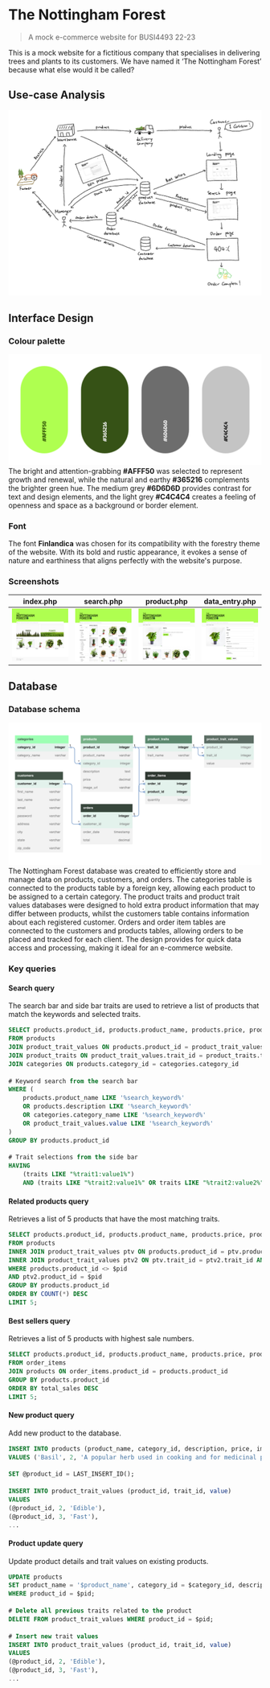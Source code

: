 # The Nottingham Forest
> A mock e-commerce website for BUSI4493 22-23

This is a mock website for a fictitious company that specialises in delivering trees and plants to its customers.
We have named it ‘The Nottingham Forest’ because what else would it be called?

## Use-case Analysis
![Rich Picture](./README/rich_picture.png)

## Interface Design
### Colour palette
![Colour Palette](./README/palette.png)
The bright and attention-grabbing **#AFFF50** was selected to represent growth and renewal, while the natural and earthy **#365216** complements the brighter green hue. The medium grey **#6D6D6D** provides contrast for text and design elements, and the light grey **#C4C4C4** creates a feeling of openness and space as a background or border element.

### Font
The font **Finlandica** was chosen for its compatibility with the forestry theme of the website. With its bold and rustic appearance, it evokes a sense of nature and earthiness that aligns perfectly with the website's purpose.

### Screenshots
<style>
table th {
	width: 25%;
}
</style>
 index.php                                                | search.php                                               | product.php                                              | data_entry.php 
:--------------------------------------------------------:|:--------------------------------------------------------:|:--------------------------------------------------------:|:--------------------------------------------------------:
 <img src="./README/screenshot_index.png" width="100%"/>   | <img src="./README/screenshot_search.png" width="100%"/>  | <img src="./README/screenshot_product.png" width="100%"/> | <img src="./README/screenshot_data_entry.png" width="100%"/>

## Database
### Database schema
![Database Schema](./README/schema.png)
The Nottingham Forest database was created to efficiently store and manage data on products, customers, and orders. The categories table is connected to the products table by a foreign key, allowing each product to be assigned to a certain category. The product traits and product trait values databases were designed to hold extra product information that may differ between products, whilst the customers table contains information about each registered customer. Orders and order item tables are connected to the customers and products tables, allowing orders to be placed and tracked for each client. The design provides for quick data access and processing, making it ideal for an e-commerce website.

### Key queries
#### Search query
The search bar and side bar traits are used to retrieve a list of products that match the keywords and selected traits.
```sql
SELECT products.product_id, products.product_name, products.price, products.image_url, GROUP_CONCAT(product_traits.trait_id, ':', product_trait_values.value SEPARATOR ', ') AS traits
FROM products
JOIN product_trait_values ON products.product_id = product_trait_values.product_id
JOIN product_traits ON product_trait_values.trait_id = product_traits.trait_id
JOIN categories ON products.category_id = categories.category_id

# Keyword search from the search bar
WHERE (
	products.product_name LIKE '%search_keyword%'
	OR products.description LIKE '%search_keyword%'
	OR categories.category_name LIKE '%search_keyword%'
	OR product_trait_values.value LIKE '%search_keyword%'
)
GROUP BY products.product_id

# Trait selections from the side bar
HAVING 
	(traits LIKE "%trait1:value1%")
	AND (traits LIKE "%trait2:value1%" OR traits LIKE "%trait2:value2%") ...
```

#### Related products query
Retrieves a list of 5 products that have the most matching traits.
```sql
SELECT products.product_id, products.product_name, products.price, products.image_url
FROM products
INNER JOIN product_trait_values ptv ON products.product_id = ptv.product_id
INNER JOIN product_trait_values ptv2 ON ptv.trait_id = ptv2.trait_id AND ptv.value = ptv2.value
WHERE products.product_id <> $pid
AND ptv2.product_id = $pid
GROUP BY products.product_id
ORDER BY COUNT(*) DESC
LIMIT 5;
```

#### Best sellers query
Retrieves a list of 5 products with highest sale numbers.
```sql
SELECT products.product_id, products.product_name, products.price, products.image_url, SUM(order_items.quantity) as total_sales
FROM order_items
JOIN products ON order_items.product_id = products.product_id
GROUP BY products.product_id
ORDER BY total_sales DESC
LIMIT 5;
```

#### New product query
Add new product to the database.
```sql
INSERT INTO products (product_name, category_id, description, price, image_url)
VALUES ('Basil', 2, 'A popular herb used in cooking and for medicinal purposes.', 2.99, './images/product_photos/basil.png');

SET @product_id = LAST_INSERT_ID();

INSERT INTO product_trait_values (product_id, trait_id, value)
VALUES
(@product_id, 2, 'Edible'),
(@product_id, 3, 'Fast'),
...
```

#### Product update query
Update product details and trait values on existing products.
```sql
UPDATE products
SET product_name = '$product_name', category_id = $category_id, description = '$description', price = $price, image_url = '$image_url'
WHERE product_id = $pid;

# Delete all previous traits related to the product
DELETE FROM product_trait_values WHERE product_id = $pid;

# Insert new trait values
INSERT INTO product_trait_values (product_id, trait_id, value)
VALUES
(@product_id, 2, 'Edible'),
(@product_id, 3, 'Fast'),
...
```